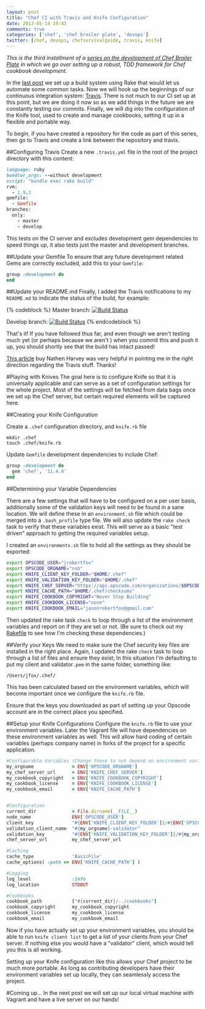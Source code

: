 ```yaml
---
layout: post
title: "Chef CI with Travis and Knife Configuration"
date: 2013-05-14 19:43
comments: true
categories: ['chef', 'chef broiler plate', 'devops']
twitter: [chef, devops, chefsurvivalguide, travis, knife]
---
```

*This is the third installment of a [series on the development of Chef Broiler Plate](http://neverstopbuilding.net/blog/categories/chef-broiler-plate/) in which we go over setting up a robust, TDD framework for Chef cookbook development.*

In the [last post](http://neverstopbuilding.net/setting-up-a-chef-build-system/) we set up a build system using Rake that would let us automate some common tasks. Now we will hook up the beginnings of our continuous integration system: [Travis](https://travis-ci.org/). There is not much to our CI set up at this point, but we are doing it now so as we add things in the future we are constantly testing our commits. Finally, we will dig into the configuration of the Knife tool, used to create and manage cookbooks, setting it up in a flexible and portable way.

To begin, if you have created a repository for the code as part of this series, then go to Travis and create a link between the repository and travis.

##Configuring Travis
Create a new `.travis.yml` file in the root of the project directory with this content:

```ruby
language: ruby
bundler_args: --without development
script: "bundle exec rake build"
rvm:
  - 1.9.3
gemfile:
  - Gemfile
branches:
  only:
    - master
    - develop
```

This tests on the CI server and excludes development gem dependencies to speed things up, it also tests just the master and development branches.

##Update your Gemfile
To ensure that any future development related Gems are correctly excluded, add this to your `Gemfile`:

```ruby
group :development do
end
```

##Update your README.md
Finally, I added the Travis notifications to my `README.md` to indicate the status of the build, for example:

{% codeblock %}
Master branch: [![Build Status](https://travis-ci.org/jrobertfox/chef-broiler-platter.png?branch=master)](https://travis-ci.org/jrobertfox/chef-broiler-platter)

Develop branch: [![Build Status](https://travis-ci.org/jrobertfox/chef-broiler-platter.png?branch=develop)](https://travis-ci.org/jrobertfox/chef-broiler-platter)
{% endcodeblock %}

That's it! If you have followed thus far, and even though we aren't testing much yet (or perhaps because we aren't
) when you commit this and push it up, you should shortly see that the build has intact passed!

[This article](http://technology.customink.com/blog/2012/06/04/mvt-foodcritic-and-travis-ci/) buy Nathen Harvey was very helpful in pointing me in the right direction regarding the Travis stuff. Thanks!

#Playing with Knives
The goal here is to configure Knife so that it is universally applicable and can serve as a set of configuration settings for the whole project. Most of the settings will be fetched from data bags once we set up the Chef server, but certain required elements will be captured here.


##Creating your Knife Configuration

Create a `.chef` configuration directory, and `knife.rb` file

    mkdir .chef
    touch .chef/knife.rb

Update `Gemfile` development dependencies to include Chef:

```ruby
group :development do
  gem 'chef', '11.4.4'
end
```

##Determining your Variable Dependencies

There are a few settings that will have to be configured on a per user basis, additionally some of the validation keys will need to be found in a sane location. We will define these in an `environment.sh` file which could be merged into a `.bash_profile` type file. We will also update the `rake check` task to verify that these variables exist. This will serve as a basic "test driven" approach to getting the required variables setup.

I created an `environments.sh` file to hold all the settings as they should be exported:

```bash
export OPSCODE_USER="jrobertfox"
export OPSCODE_ORGNAME="nsb"
export KNIFE_CLIENT_KEY_FOLDER="$HOME/.chef"
export KNIFE_VALIDATION_KEY_FOLDER="$HOME/.chef"
export KNIFE_CHEF_SERVER="https://api.opscode.com/organizations/$OPSCODE_ORGNAME"
export KNIFE_CACHE_PATH="$HOME/.chef/checksums"
export KNIFE_COOKBOOK_COPYRIGHT="Never Stop Building"
export KNIFE_COOKBOOK_LICENSE="none"
export KNIFE_COOKBOOK_EMAIL="jasonrobertfox@gmail.com"
```

Then updated the rake task `check` to loop through a list of the environment variables and report on if they are set or not. (Be sure to check out my [Rakefile](https://github.com/jasonrobertfox/chef-broiler-plate/blob/develop/Rakefile) to see how I'm checking these dependencies.)

##Verify your Keys
We need to make sure the Chef security key files are installed in the right place. Again, I updated the rake `check` task to loop through a list of files and ensure they exist; In this situation I'm defaulting to put my client and validator`.pem` in the same folder, something like:

    /Users/jfox/.chef/

This has been calculated based on the environment variables, which will become important once we configure the `knife.rb` file.

Ensure that the keys you downloaded as part of setting up your Opscode account are in the correct place you specified.

##Setup your Knife Configurations
Configure the `knife.rb` file to use your environment variables. Later the Vagrant file will have dependencies on these environment variables as well. This will allow hard coding of certain variables (perhaps company name) in forks of the project for a specific application.

```ruby
#Configurable Variables (Change these to not depend on environment variables!)
my_orgname              = ENV['OPSCODE_ORGNAME']
my_chef_server_url      = ENV['KNIFE_CHEF_SERVER']
my_cookbook_copyright   = ENV['KNIFE_COOKBOOK_COPYRIGHT']
my_cookbook_license     = ENV['KNIFE_COOKBOOK_LICENSE']
my_cookbook_email       = ENV['KNIFE_CACHE_PATH']


#Configuration
current_dir             = File.dirname(__FILE__)
node_name               ENV['OPSCODE_USER']
client_key              "#{ENV['KNIFE_CLIENT_KEY_FOLDER']}/#{ENV['OPSCODE_USER']}.pem"
validation_client_name  "#{my_orgname}-validator"
validation_key          "#{ENV['KNIFE_VALIDATION_KEY_FOLDER']}/#{my_orgname}-validator.pem"
chef_server_url         my_chef_server_url

#Caching
cache_type              'BasicFile'
cache_options( :path => ENV['KNIFE_CACHE_PATH'] )

#Logging
log_level               :info
log_location            STDOUT

#Cookbooks
cookbook_path           ["#{current_dir}/../cookbooks"]
cookbook_copyright      my_cookbook_copyright
cookbook_license        my_cookbook_license
cookbook_email          my_cookbook_email
```

Now if you have actually set up your environment variables, you should be able to run `knife client list` to get a list of your clients from your Chef server. If nothing else you would have a "validator" client, which would tell you this is all working.

Setting up your Knife configuration like this allows your Chef project to be much more portable. As long as contributing developers have their environment variables set up locally, they can seamlessly access the project.

#Coming up…
In the next post we will set up our local virtual machine with Vagrant and have a live server on our hands!


